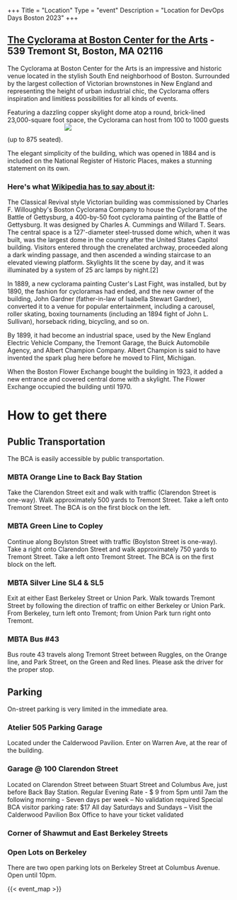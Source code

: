 +++
Title = "Location"
Type = "event"
Description = "Location for DevOps Days Boston 2023"
+++

## [The Cyclorama at Boston Center for the Arts](http://www.bcaonline.org/venues/cyclorama.html) - 539 Tremont St, Boston, MA 02116

The Cyclorama at Boston Center for the Arts is an impressive and historic venue located in the stylish South End neighborhood of Boston. Surrounded by the largest collection of Victorian brownstones in New England and representing the height of urban industrial chic, the Cyclorama offers inspiration and limitless possibilities for all kinds of events.

Featuring a dazzling copper skylight dome atop a round, brick-lined 23,000-square foot space, the Cyclorama can host from 100 to 1000 guests (up to 875 seated).
<img style="max-width: 500px;margin: 0px 25px 25px 0px" src="/events/2017-boston/cycloramaskylight.jpg">

The elegant simplicity of the building, which was opened in 1884 and is included on the National Register of Historic Places, makes a stunning statement on its own.

### Here's what [Wikipedia has to say about it](https://en.wikipedia.org/wiki/Cyclorama_Building):

The Classical Revival style Victorian building was commissioned by Charles F. Willoughby's Boston Cyclorama Company to house the Cyclorama of the Battle of Gettysburg, a 400-by-50 foot cyclorama painting of the Battle of Gettysburg. It was designed by Charles A. Cummings and Willard T. Sears. The central space is a 127'-diameter steel-trussed dome which, when it was built, was the largest dome in the country after the United States Capitol building. Visitors entered through the crenelated archway, proceeded along a dark winding passage, and then ascended a winding staircase to an elevated viewing platform. Skylights lit the scene by day, and it was illuminated by a system of 25 arc lamps by night.[2]

In 1889, a new cyclorama painting Custer's Last Fight, was installed, but by 1890, the fashion for cycloramas had ended, and the new owner of the building, John Gardner (father-in-law of Isabella Stewart Gardner), converted it to a venue for popular entertainment, including a carousel, roller skating, boxing tournaments (including an 1894 fight of John L. Sullivan), horseback riding, bicycling, and so on.

By 1899, it had become an industrial space, used by the New England Electric Vehicle Company, the Tremont Garage, the Buick Automobile Agency, and Albert Champion Company. Albert Champion is said to have invented the spark plug here before he moved to Flint, Michigan.

When the Boston Flower Exchange bought the building in 1923, it added a new entrance and covered central dome with a skylight. The Flower Exchange occupied the building until 1970.

# How to get there
## Public Transportation
The BCA is easily accessible by public transportation.

### MBTA Orange Line to Back Bay Station

Take the Clarendon Street exit and walk with traffic (Clarendon Street is one-way). Walk approximately 500 yards to Tremont Street. Take a left onto Tremont Street. The BCA is on the first block on the left.

### MBTA Green Line to Copley

Continue along Boylston Street with traffic (Boylston Street is one-way). Take a right onto Clarendon Street and walk approximately 750 yards to Tremont Street. Take a left onto Tremont Street. The BCA is on the first block on the left.

### MBTA Silver Line SL4 & SL5

Exit at either East Berkeley Street or Union Park. Walk towards Tremont Street by following the direction of traffic on either Berkeley or Union Park. From Berkeley, turn left onto Tremont; from Union Park turn right onto Tremont.

### MBTA Bus #43

Bus route 43 travels along Tremont Street between Ruggles, on the Orange line, and Park Street, on the Green and Red lines. Please ask the driver for the proper stop.

## Parking
On-street parking is very limited in the immediate area.

### Atelier 505 Parking Garage

Located under the Calderwood Pavilion. Enter on Warren Ave, at the rear of the building.

### Garage @ 100 Clarendon Street

Located on Clarendon Street between Stuart Street and Columbus Ave, just before Back Bay Station.
Regular Evening Rate - $ 9 from 5pm until 7am the following morning - Seven days per week – No validation required
Special BCA visitor parking rate:
$17 All day Saturdays and Sundays – Visit the Calderwood Pavilion Box Office to have your ticket validated

### Corner of Shawmut and East Berkeley Streets

### Open Lots on Berkeley

There are two open parking lots on Berkeley Street at Columbus Avenue. Open until 10pm.

{{< event_map >}}
